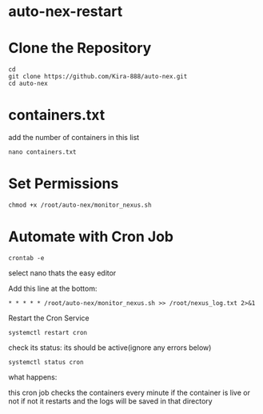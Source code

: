 # auto-nex-restart

# Clone the Repository
```console
cd
git clone https://github.com/Kira-888/auto-nex.git
cd auto-nex
```
# containers.txt

add the number of containers in this list
```console
nano containers.txt
```
# Set Permissions

```console
chmod +x /root/auto-nex/monitor_nexus.sh
```

# Automate with Cron Job

```console
crontab -e
```
select nano thats the easy editor

Add this line at the bottom:
```console
* * * * * /root/auto-nex/monitor_nexus.sh >> /root/nexus_log.txt 2>&1
```
Restart the Cron Service

```console
systemctl restart cron
```
check its status: its should be active(ignore any errors below)

```console
systemctl status cron
```

what happens:

this cron job checks the containers every minute if the container is live or not
if not it restarts and the logs will be saved in that directory

